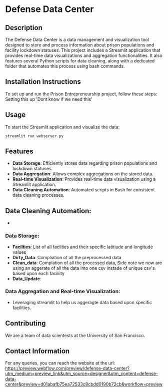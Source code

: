 
# Defense Data Center

## Description
The Defense Data Center is a data management and visualization tool designed to store and process information about prison populations and facility lockdown statuses. This project includes a Streamlit application that provides real-time data visualizations and aggregation functionalities. It also features several Python scripts for data cleaning, along with a dedicated folder that automates this process using bash commands.

## Installation Instructions
To set up and run the Prison Entrepreneurship project, follow these steps:
Setting this up 'Dont know if we need this'

## Usage
To start the Streamlit application and visualize the data:
```
streamlit run webserver.py
```

 
## Features
- **Data Storage**: Efficiently stores data regarding prison populations and lockdown statuses.
- **Data Aggregation**: Allows complex aggregations on the stored data.
- **Real-time Visualization**: Provides real-time data visualization using a Streamlit application.
- **Data Cleaning Automation**: Automated scripts in Bash for consistent data cleaning processes.

## Data Cleaning Automation:
- 
### Data Storage:
- **Facilties**: List of all facilties and their specific latitiude and longitude values
- **Dirty_Data**: Compliation of all the preprocessed data
- **Clean_data**: Complation of all the processed data, Side note we now are using an aggerate of all the data into one csv instade of unique csv's based upon each faciliity
- **Data_Update**: 
### Data Aggregation and Real-time Visualization:
- Leveraging streamlit to help us aggeragte data based upon specific facilities.



## Contributing
We are a team of data scientests at the University of San Francisco. 

## Contact Information
For any queries, you can reach the website at the url: https://preview.webflow.com/preview/defense-data-center?utm_medium=preview_link&utm_source=designer&utm_content=defense-data-center&preview=d01abafb75ea72533c8cbdd0190b72cb&workflow=preview


